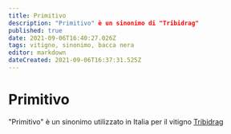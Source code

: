 ```yaml
---
title: Primitivo
description: "Primitivo" è un sinonimo di "Tribidrag"
published: true
date: 2021-09-06T16:40:27.026Z
tags: vitigno, sinonimo, bacca nera
editor: markdown
dateCreated: 2021-09-06T16:37:31.525Z
---
```


# Primitivo
"Primitivo" è un sinonimo utilizzato in Italia per il vitigno [Tribidrag](/vitigni/Croazia/bacca-nera/tribidrag)